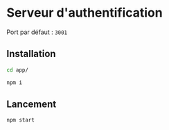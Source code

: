 # Serveur d'authentification

Port par défaut : `3001`


## Installation

```bash
cd app/
```

```bash
npm i
```

## Lancement

```bash
npm start
```